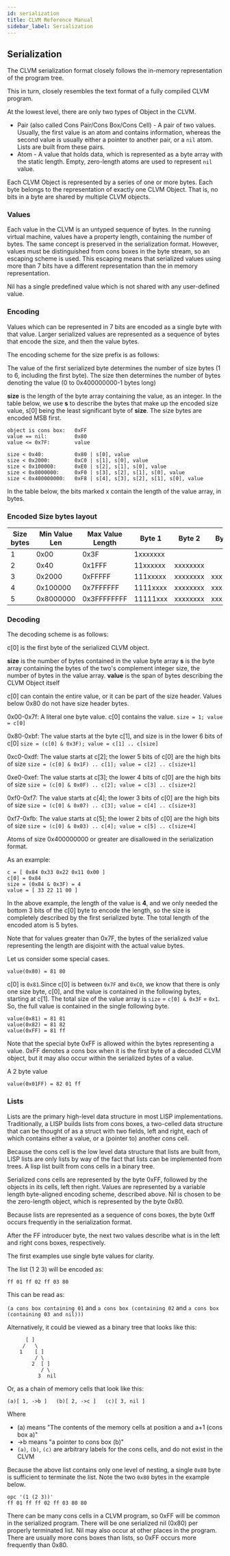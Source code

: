 ```yaml
---
id: serialization
title: CLVM Reference Manual
sidebar_label: Serialization
---
```


## Serialization

The CLVM serialization format closely follows the in-memory representation of the program tree.

This in turn, closely resembles the text format of a fully compiled CLVM program.

At the lowest level, there are only two types of Object in the CLVM.

* Pair (also called Cons Pair/Cons Box/Cons Cell) - A pair of two values. Usually, the first value is an atom and contains information, whereas the second value is usually either a pointer to another pair, or a `nil` atom. Lists are built from these pairs.
* Atom - A value that holds data, which is represented as a byte array with the static length. Empty, zero-length atoms are used to represent `nil` value.

Each CLVM Object is represented by a series of one or more bytes. Each byte belongs to the representation of exactly one CLVM Object. That is, no bits in a byte are shared by multiple CLVM objects.


### Values

Each value in the CLVM is an untyped sequence of bytes. In the running virtual machine, values have a property length, containing the number of bytes. The same concept is preserved in the serialization format. However, values must be distinguished from cons boxes in the byte stream, so an escaping scheme is used. This escaping means that serialized values using more than 7 bits have a different representation than the in memory representation.

Nil has a single predefined value which is not shared with any user-defined value.

### Encoding

Values which can be represented in 7 bits are encoded as a single byte with that value. Larger serialized values are represented as a sequence of bytes that encode the size, and then the value bytes.

The encoding scheme for the size prefix is as follows:

The value of the first serialized byte determines the number of size bytes (1 to 6, including the first byte). The size then determines the number of bytes denoting the value (0 to 0x400000000-1 bytes long)

**size** is the length of the byte array containing the value, as an integer. In the table below, we use **s** to describe the bytes that make up the encoded size value, s[0] being the least significant byte of **size**. The size bytes are encoded MSB first.

```
object is cons box:   0xFF
value == nil:         0x80
value <= 0x7F:        value

size < 0x40:          0x80 | s[0], value
size < 0x2000:        0xC0 | s[1], s[0], value
size < 0x100000:      0xE0 | s[2], s[1], s[0], value
size < 0x8000000:     0xF0 | s[3], s[2], s[1], s[0], value
size < 0x400000000:   0xF8 | s[4], s[3], s[2], s[1], s[0], value
```

In the table below, the bits marked x contain the length of the value array, in bytes.

### Encoded Size bytes layout

| Size bytes | Min Value Len | Max Value Length | Byte 1   | Byte 2   | Byte 3   | Byte 4   | Byte 5   |
| ---------- | ------------- | ---------------- | -------- | -------- | -------- | -------- | -------- |
| 1          | 0x00          | 0x3F             | 1xxxxxxx |          |          |          |          |
| 2          | 0x40          | 0x1FFF           | 11xxxxxx | xxxxxxxx |          |          |          |
| 3          | 0x2000        | 0xFFFFF          | 111xxxxx | xxxxxxxx | xxxxxxxx |          |          |
| 4          | 0x100000      | 0x7FFFFFF        | 1111xxxx | xxxxxxxx | xxxxxxxx | xxxxxxxx |          |
| 5          | 0x8000000     | 0x3FFFFFFFF      | 11111xxx | xxxxxxxx | xxxxxxxx | xxxxxxxx | xxxxxxxx |

### Decoding

The decoding scheme is as follows:

c[0] is the first byte of the serialized CLVM object.

**size** is the number of bytes contained in the value byte array **s** is the byte array containing the bytes of the two's complement integer size, the number of bytes in the value array. **value** is the span of bytes describing the CLVM Object itself

c[0] can contain the entire value, or it can be part of the size header. Values below 0x80 do not have size header bytes.

0x00-0x7f: A literal one byte value. c[0] contains the value. `size = 1; value = c[0]`

0x80-0xbf: The value starts at the byte c[1], and size is in the lower 6 bits of c[0] `size = (c[0] & 0x3F); value = c[1] .. c[size]`

0xc0-0xdf: The value starts at c[2]; the lower 5 bits of c[0] are the high bits of size `size = (c[0] & 0x1F) .. c[1]; value = c[2] .. c[size+1]`

0xe0-0xef: The value starts at c[3]; the lower 4 bits of c[0] are the high bits of size `size = (c[0] & 0x0F) .. c[2]; value = c[3] .. c[size+2]`

0xf0-0xf7: The value starts at c[4]; the lower 3 bits of c[0] are the high bits of size `size = (c[0] & 0x07) .. c[3]; value = c[4] .. c[size+3]`

0xf7-0xfb: The value starts at c[5]; the lower 2 bits of c[0] are the high bits of size `size = (c[0] & 0x03) .. c[4]; value = c[5] .. c[size+4]`

Atoms of size 0x400000000 or greater are disallowed in the serialization format.

As an example:
```
c = [ 0x84 0x33 0x22 0x11 0x00 ]
c[0] = 0x84
size = (0x84 & 0x3F) = 4
value = [ 33 22 11 00 ]
```

In the above example, the length of the value is **4**, and we only needed the bottom 3 bits of the c[0] byte to encode the length, so the size is completely described by the first serialized byte. The total length of the encoded atom is 5 bytes.

Note that for values greater than 0x7F, the bytes of the serialized value representing the length are disjoint with the actual value bytes.

Let us consider some special cases.

```
value(0x80) = 81 80
```
c[0] is `0x81`.Since c[0] is between `0x7F` and `0xC0`, we know that there is only one size byte, c[0], and the value is contained in the following bytes, starting at c[1]. The total size of the value array is `size` = `c[0] & 0x3F` = `0x1`. So, the full value is contained in the single following byte.

```
value(0x81) = 81 81
value(0x82) = 81 82
value(0xFF) = 81 ff
```

Note that the special byte 0xFF is allowed within the bytes representing a value. 0xFF denotes a cons box when it is the first byte of a decoded CLVM object, but it may also occur within the serialized bytes of a value.

A 2 byte value
```
value(0x01FF) = 82 01 ff
```

### Lists

Lists are the primary high-level data structure in most LISP implementations. Traditionally, a LISP builds lists from cons boxes, a two-celled data structure that can be thought of as a struct with two fields, left and right, each of which contains either a value, or a (pointer to) another cons cell.

Because the cons cell is the low level data structure that lists are built from, LISP lists are only lists by way of the fact that lists can be implemented from trees. A lisp list built from cons cells in a binary tree.

Serialized cons cells are represented by the byte 0xFF, followed by the objects in its cells, left then right. Values are represented by a variable length byte-aligned encoding scheme, described above. Nil is chosen to be the zero-length object, which is represented by the byte 0x80.

Because lists are represented as a sequence of cons boxes, the byte 0xff occurs frequently in the serialization format.

After the FF introducer byte, the next two values describe what is in the left and right cons boxes, respectively.

The first examples use single byte values for clarity.

The list (1 2 3) will be encoded as:
```
ff 01 ff 02 ff 03 80
```
This can be read as:

`(a cons box containing 01` and `a cons box (containing 02` and `a cons box (containing 03 and nil)))`

Alternatively, it could be viewed as a binary tree that looks like this:

```
      [ ]
     /   \
    1    [ ]
         / \
        2  [ ]
           / \
          3  nil
```

Or, as a chain of memory cells that look like this:
```
(a)[ 1, ->b ]   (b)[ 2, ->c ]   (c)[ 3, nil ]
```

Where
  * (a) means "The contents of the memory cells at position a and a+1 (cons box a)"
  * ->b means "a pointer to cons box (b)"
  * `(a)`, `(b)`, `(c)` are arbitrary labels for the cons cells, and do not exist in the CLVM

Because the above list contains only one level of nesting, a single `0x80` byte is sufficient to terminate the list. Note the two `0x80` bytes in the example below.

```
opc '(1 (2 3))'
ff 01 ff ff 02 ff 03 80 80
```

There can be many cons cells in a CLVM program, so 0xFF will be common in the serialized program. There will be one serialized nil (0x80) per properly terminated list. Nil may also occur at other places in the program. There are usually more cons boxes than lists, so 0xFF occurs more frequently than 0x80.
